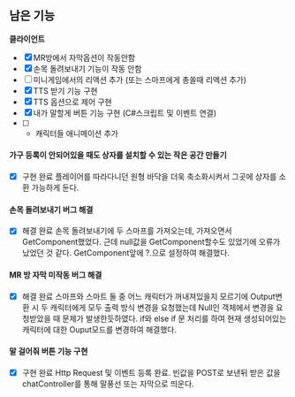 ## 남은 기능
**클라이언트**
- [x] MR방에서 자막옵션이 작동안함
- [x] 손목 돌려보내기 기능이 작동 안함
- [ ] 미니게임에서의 리액션 추가 (또는 스마프에게 총쏠때 리액션 추가)
- [x] TTS 받기 기능 구현
- [x] TTS 옵션으로 제어 구현
- [x] 내가 말할게 버튼 기능 구현 (C#스크립트 및 이벤트 연결)
- [ ] + 캐릭터들 애니메이션 추가

#### 가구 등록이 안되어있을 때도 상자를 설치할 수 있는 작은 공간 만들기
- [x] 구현 완료
플레이어를 따라다니던 원형 바닥을 더욱 축소화시켜서 그곳에 상자를 소환 가능하게 둔다.
#### 손목 돌려보내기 버그 해결
- [x] 해결 완료
손목 돌려보내기에 두 스마프를 가져오는데, 가져오면서 GetComponent했었다. 근데 null값을 GetComponent할수도 있었기에 오류가 났었던 것 같다. GetComponent앞에 ?.으로 설정하여 해결했다.
#### MR 방 자막 미작동 버그 해결
- [x] 해결 완료
스마프와 스마트 둘 중 어느 캐릭터가 꺼내져있을지 모르기에 Output변환 시 두 캐릭터에게 모두 출력 방식 변경을 요청했는데 Null인 객체에서 변경을 요청받았을 때 문제가 발생한듯하였다. if와 else if 문 처리를 하여 현재 생성되어있는 캐릭터에 대한 Ouput모드를 변경하여 해결했다.
#### 말 걸어줘 버튼 기능 구현
- [x] 구현 완료
Http Request 및 이벤트 등록 완료. 빈값을 POST로 보낸뒤 받은 값을 chatController를 통해 말풍선 또는 자막으로 띄운다.
